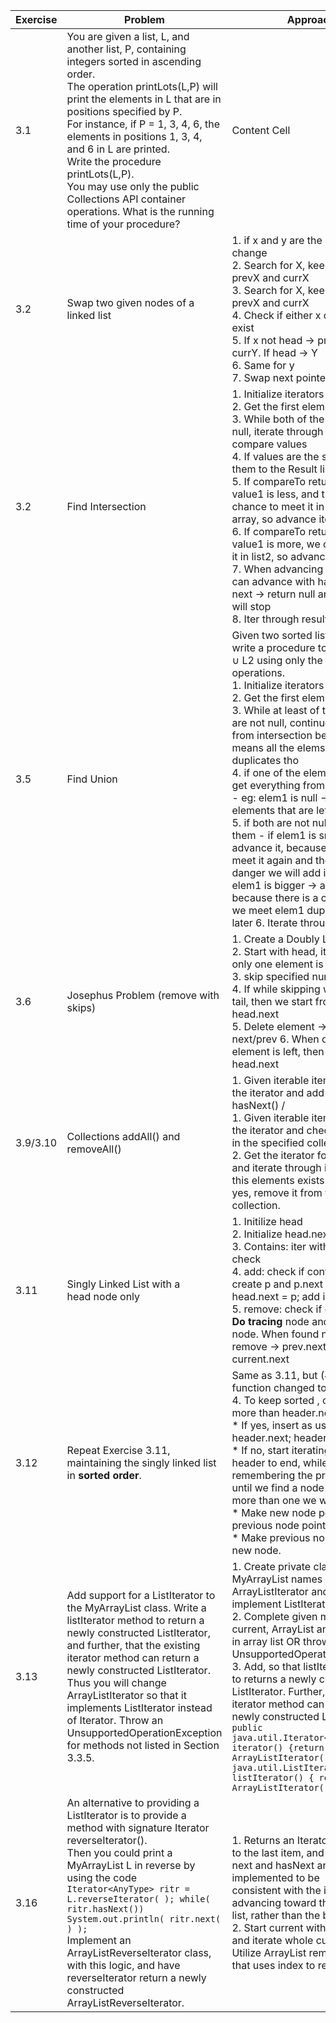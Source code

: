 | Exercise  | Problem | Approach | Solution | Day |
| ------------- | ------------- | ------------- | ------------- | ------------- |
| 3.1  | You are given a list, L, and another list, P, containing integers sorted in ascending order. <br />The operation printLots(L,P) will print the elements in L that are in positions specified by P. <br />For instance, if P = 1, 3, 4, 6, the elements in positions 1, 3, 4, and 6 in L are printed.<br /> Write the procedure printLots(L,P). <br />You may use only the public Collections API container operations. What is the running time of your procedure?  | Content Cell  | Content Cell  | x |
| 3.2  | Swap two given nodes of a linked list | 1. if x and y are the same -> no change <br /> 2. Search for X, keep track of prevX and currX <br /> 3. Search for X, keep track of prevX and currX <br /> 4. Check if either x or y don't exist <br /> 5. If x not head -> prevX.next = currY. If head -> Y <br /> 6. Same for y <br /> 7. Swap next pointers  | Content Cell  | x |
| 3.2  | Find Intersection  | 1. Initialize iterators for two lists <br /> 2. Get the first element of the list <br /> 3. While both of the items is not null, iterate through the list and compare values<br />4. If values are the same, add them to the Result list <br />5. If compareTo returns negative, value1 is less, and there is no chance to meet it in the sort array, so advance iter1 <br />6. If compareTo return positive, value1 is more, we can still meet it in list2, so advance iter2 <br />7. When advancing check if we can advance with hasNext. If no next -> return null and while loop will stop <br />8. Iter through result list  | Content Cell  | x |
| 3.5  | Find Union | Given two sorted lists, L1 and L2, write a procedure to compute L1 ∪ L2 using only the basic list operations. <br />1. Initialize iterators for two lists <br />2. Get the first element of the list <br />3. While at least of the elements are not null, continue. - different from intersection because union means all the elems in both, no duplicates tho <br />4. if one of the elements is null, get everything from the other list - eg: elem1 is null -> collect all elements that are left in list2 <br />5. if both are not null: compare them - if elem1 is smaller -> advance it, because we will not meet it again and there is no danger we will add it twice - if elem1 is bigger -> advance iter2, because there is a change that we meet elem1 duplicate is list2 later 6. Iterate through res  | Content Cell  | Feb, 14 |
| 3.6 | Josephus Problem (remove with skips)  | 1. Create a Doubly Linked List <br />2. Start with head, iterate while only one element is left <br />3. skip specified number of times <br />4. If while skipping we reach a tail, then we start from the head.next <br />5. Delete element -> reassign next/prev 6. When only one element is left, then return head.next  | [Solution](https://github.com/ayazhankadessova/LeetCode_Practice/blob/main/DSA_Book/Chapter3Exercises/src/JosephusIterableList.java)  | Feb, 15 |
| 3.9/3.10  | Collections addAll() and removeAll()  | 1. Given iterable items list, get the iterator and add while hasNext() / <br />1. Given iterable items list, get the iterator and check everything in the specified collection <br />2. Get the iterator for original list and iterate through it to check if this elements exists there too. If yes, remove it from the original collection.  | [Solution](https://github.com/ayazhankadessova/LeetCode_Practice/blob/main/DSA_Book/Chapter3Exercises/src/ArrayListTest.java)| Feb, 15 |
| 3.11 | Singly Linked List with a <br /> head node only  | 1. Initilize head <br />2. Initialize head.next <br />3. Contains: iter with while and check <br />4. add: check if contains, if not, create p and p.next = head.next; head.next = p; add in the middle <br />5. remove: check if contains. <br />**Do tracing** node and current node. When found node to remove -> prev.next = current.next  | [Solution](https://github.com/ayazhankadessova/LeetCode_Practice/blob/main/DSA_Book/Chapter3Exercises/src/SLL_headeronly.java)  | Feb, 16  |
| 3.12 | Repeat Exercise 3.11, maintaining the singly linked list in **sorted order**.  | Same as 3.11, but (4) add function changed to: <br /> 4. To keep sorted , check if it is more than header.next.  <br />* If yes, insert as usual: p.next = header.next; header.next = p; <br />* If no, start iterating from header to end, while remembering the previous node until we find a node which is more than one we want to insert.<br />* Make new node point to where previous node pointed. <br />* Make previous node point to new node. | [Solution](https://github.com/ayazhankadessova/LeetCode_Practice/blob/main/DSA_Book/Chapter3Exercises/src/SLL_headeronly_sorted.java) | Feb, 18 |
| 3.13 | Add support for a ListIterator to the MyArrayList class. Write a listIterator method to return a newly constructed ListIterator, and further, that the existing iterator method can return a newly constructed ListIterator. Thus you will change ArrayListIterator so that it implements ListIterator instead of Iterator. Throw an UnsupportedOperationException for methods not listed in Section 3.3.5.  | 1. Create private class withing MyArrayList names ArrayListIterator and make it implement ListIterator interface.<br /> 2. Complete given methods using current, ArrayList and functions in array list OR throw UnsupportedOperationException.<br />3. Add, so that listIterator method to returns a newly constructed ListIterator. Further, the existing iterator method can return a newly constructed ListIterator: ```public java.util.Iterator<AnyType> iterator() {return new ArrayListIterator();} public java.util.ListIterator<AnyType> listIterator() { return new ArrayListIterator();} ``` | [Solution](https://github.com/ayazhankadessova/LeetCode_Practice/blob/main/DSA_Book/Chapter3Exercises/src/MyArrayList.java) | Feb, 18 |
| 3.16 | An alternative to providing a ListIterator is to provide a method with signature Iterator<AnyType> reverseIterator(). <br />Then you could print a MyArrayList L in reverse by using the code ```Iterator<AnyType> ritr = L.reverseIterator( ); while( ritr.hasNext())  System.out.println( ritr.next( ) ); ```<br />Implement an ArrayListReverseIterator class, with this logic, and have reverseIterator return a newly constructed ArrayListReverseIterator.  | 1. Returns an Iterator, initialized to the last item, and for which next and hasNext are implemented to be <br />consistent with the iterator advancing toward the front of the list, rather than the back. <br />2. Start current with the last item and iterate whole current>0. Utilize ArrayList remove method that uses index to remove item. |  | Feb, 19 |


